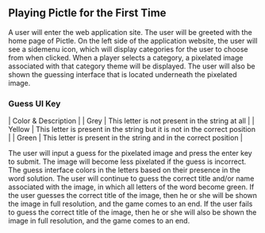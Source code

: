 ## Playing Pictle for the First Time

A user will enter the web application site. The user will be greeted with the home page of Pictle. On the left side of the application website, the user will see a sidemenu icon, which will display categories for the user to choose from when clicked. When a player selects a category, a pixelated image associated with that category theme will be displayed. The user will also be shown the guessing interface that is located underneath the pixelated image. 

### Guess UI Key
| Color & Description |
| Grey | This letter is not present in the string at all |
| Yellow | This letter is present in the string but it is not in the correct position |
| Green | This letter is present in the string and in the correct position |


The user will input a guess for the pixelated image and press the enter key to submit. The image will become less pixelated if the guess is incorrect. The guess interface colors in the letters based on their presence in the word solution. The user will continue to guess the correct title and/or name associated with the image, in which all letters of the word become green. If the user guesses the correct title of the image, then he or she will be shown the image in full resolution, and the game comes to an end. If the user fails to guess the correct title of the image, then he or she will also be shown the image in full resolution, and the game comes to an end.
